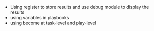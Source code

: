 - Using register to store results and use debug module to display the results
- using variables in playbooks
- using become at task-level and play-level
